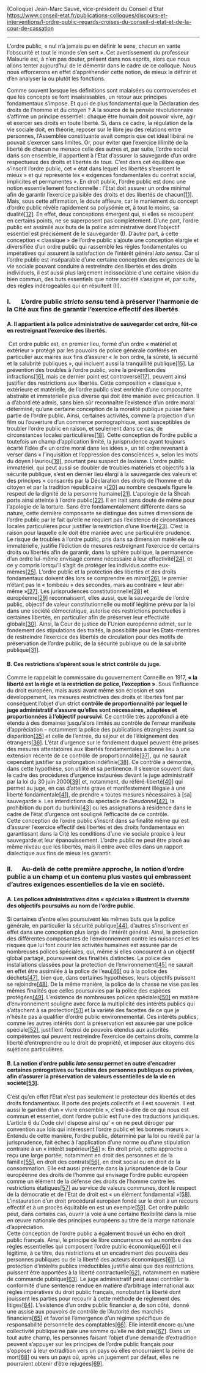 (Colloque) Jean-Marc Sauvé, vice-président du Conseil d’Etat
https://www.conseil-etat.fr/publications-colloques/discours-et-interventions/l-ordre-public-regards-croises-du-conseil-d-etat-et-de-la-cour-de-cassation

---
L’ordre public, « nul n’a jamais pu en définir le sens, chacun en vante l’obscurité et tout le monde s’en sert ». Cet avertissement du professeur Malaurie est, à n’en pas douter, présent dans nos esprits, alors que nous allons tenter aujourd’hui de le démentir dans le cadre de ce colloque. Nous nous efforcerons en effet d’appréhender cette notion, de mieux la définir et d’en analyser la ou plutôt les fonctions. 

Comme souvent lorsque les définitions sont malaisées ou controversées et que les concepts se font insaisissables, un retour aux principes fondamentaux s’impose. Et quoi de plus fondamental que la Déclaration des droits de l’homme et du citoyen ? A la source de la pensée révolutionnaire s’affirme un principe essentiel : chaque être humain doit pouvoir vivre, agir et exercer ses droits en toute liberté. Si, dans ce cadre, la régulation de la vie sociale doit, en théorie, reposer sur le libre jeu des relations entre personnes, l’Assemblée constituante avait compris que cet idéal libéral ne pouvait s’exercer sans limites. Or, pour éviter que l’exercice illimité de la liberté de chacun ne menace celle des autres et, par suite, l’ordre social dans son ensemble, il appartient à l’Etat d’assurer la sauvegarde d’un ordre respectueux des droits et libertés de tous. C’est dans cet équilibre que s’inscrit l’ordre public, cet « état dans lequel les libertés s’exercent le mieux » et qui représente les « exigences fondamentales du contrat social, implicites et permanentes ». En droit public, l’ordre public est donc une notion essentiellement fonctionnelle : l’Etat doit assurer un ordre minimal afin de garantir l’exercice paisible des droits et des libertés de chacun[[11]](https://www.conseil-etat.fr/publications-colloques/discours-et-interventions/l-ordre-public-regards-croises-du-conseil-d-etat-et-de-la-cour-de-cassation#_ftn11).  
Mais, sous cette affirmation, le doute affleure, car le maniement du concept d’ordre public révèle rapidement sa polysémie et, à tout le moins, sa dualité[[12]](https://www.conseil-etat.fr/publications-colloques/discours-et-interventions/l-ordre-public-regards-croises-du-conseil-d-etat-et-de-la-cour-de-cassation#_ftn12). En effet, deux conceptions émergent qui, si elles se recoupent en certains points, ne se superposent pas complètement. D’une part, l’ordre public est assimilé aux buts de la police administrative dont l’objectif essentiel est précisément de le sauvegarder (I). D’autre part, à cette conception « classique » de l’ordre public s’ajoute une conception élargie et diversifiée d’un ordre public qui rassemble les règles fondamentales ou impératives qui assurent la satisfaction de l’intérêt général _lato sensu_. Car si l’ordre public est inséparable d’une certaine conception des exigences de la vie sociale pouvant conduire à restreindre des libertés et des droits individuels, il est aussi plus largement indissociable d’une certaine vision du bien commun, des buts essentiels que notre société s’assigne et, par suite, des règles indérogeables qui en résultent (II).

### I.       L’ordre public _stricto sensu_ tend à préserver l’harmonie de la Cité aux fins de garantir l’exercice effectif des libertés
#### A. Il appartient à la police administrative de sauvegarder cet ordre, fût-ce en restreignant l’exercice des libertés.

 Cet ordre public est, en premier lieu, formé d’un ordre « matériel et extérieur » protégé par les pouvoirs de police générale conférés en particulier aux maires aux fins d’assurer « le bon ordre, la sûreté, la sécurité et la salubrité publiques », qui incluent aussi la tranquillité publique[[15]](https://www.conseil-etat.fr/publications-colloques/discours-et-interventions/l-ordre-public-regards-croises-du-conseil-d-etat-et-de-la-cour-de-cassation#_ftn15). La prévention des troubles à l’ordre public, voire la prévention des infractions[[16]](https://www.conseil-etat.fr/publications-colloques/discours-et-interventions/l-ordre-public-regards-croises-du-conseil-d-etat-et-de-la-cour-de-cassation#_ftn16), mais ce dernier point est controversé[[17]](https://www.conseil-etat.fr/publications-colloques/discours-et-interventions/l-ordre-public-regards-croises-du-conseil-d-etat-et-de-la-cour-de-cassation#_ftn17), peuvent ainsi justifier des restrictions aux libertés. Cette composition « classique », extérieure et matérielle, de l’ordre public s’est enrichie d’une composante abstraite et immatérielle plus diverse qui doit être maniée avec précaution. Il a d’abord été admis, sans bien sûr reconnaître l’existence d’un ordre moral déterminé, qu’une certaine conception de la moralité publique puisse faire partie de l’ordre public. Ainsi, certaines activités, comme la projection d’un film ou l’ouverture d’un commerce pornographique, sont susceptibles de troubler l’ordre public en raison, et seulement dans ce cas, de circonstances locales particulières[[18]](https://www.conseil-etat.fr/publications-colloques/discours-et-interventions/l-ordre-public-regards-croises-du-conseil-d-etat-et-de-la-cour-de-cassation#_ftn18). Cette conception de l’ordre public a toutefois un champ d’application limité, la jurisprudence ayant toujours écarté l’idée d’« un ordre moral dans les idées », un tel ordre revenant à verser dans « l’inquisition et l’oppression des consciences », selon les mots du doyen Hauriou[[19]](https://www.conseil-etat.fr/publications-colloques/discours-et-interventions/l-ordre-public-regards-croises-du-conseil-d-etat-et-de-la-cour-de-cassation#_ftn19), pourtant peu suspect de laxisme. L’ordre public immatériel, qui peut aussi se doubler de troubles matériels et objectifs à la sécurité publique, s’est en dernier lieu élargi à la sauvegarde des valeurs et des principes « consacrés par la Déclaration des droits de l’homme et du citoyen et par la tradition républicaine »[[20]](https://www.conseil-etat.fr/publications-colloques/discours-et-interventions/l-ordre-public-regards-croises-du-conseil-d-etat-et-de-la-cour-de-cassation#_ftn20) au nombre desquels figure le respect de la dignité de la personne humaine[[21]](https://www.conseil-etat.fr/publications-colloques/discours-et-interventions/l-ordre-public-regards-croises-du-conseil-d-etat-et-de-la-cour-de-cassation#_ftn21). L’apologie de la Shoah porte ainsi atteinte à l’ordre public[[22]](https://www.conseil-etat.fr/publications-colloques/discours-et-interventions/l-ordre-public-regards-croises-du-conseil-d-etat-et-de-la-cour-de-cassation#_ftn22). Il en irait sans doute de même pour l’apologie de la torture. Sans être fondamentalement différente dans sa nature, cette dernière composante se distingue des autres dimensions de l’ordre public par le fait qu’elle ne requiert pas l’existence de circonstances locales particulières pour justifier la restriction d’une liberté[[23]](https://www.conseil-etat.fr/publications-colloques/discours-et-interventions/l-ordre-public-regards-croises-du-conseil-d-etat-et-de-la-cour-de-cassation#_ftn23). C’est la raison pour laquelle elle doit être maniée avec une particulière prudence.  
Le risque de troubles à l’ordre public, pris dans sa dimension matérielle ou immatérielle, justifie l’édiction de mesures restreignant l’exercice de certains droits ou libertés afin de garantir, dans la sphère publique, la permanence d’un ordre lui-même envisagé comme nécessaire à leur effectivité[[24]](https://www.conseil-etat.fr/publications-colloques/discours-et-interventions/l-ordre-public-regards-croises-du-conseil-d-etat-et-de-la-cour-de-cassation#_ftn24), et ce y compris lorsqu’il s’agit de protéger les individus contre eux-mêmes[[25]](https://www.conseil-etat.fr/publications-colloques/discours-et-interventions/l-ordre-public-regards-croises-du-conseil-d-etat-et-de-la-cour-de-cassation#_ftn25). L’ordre public et la protection des libertés et des droits fondamentaux doivent dès lors se comprendre en miroir[[26]](https://www.conseil-etat.fr/publications-colloques/discours-et-interventions/l-ordre-public-regards-croises-du-conseil-d-etat-et-de-la-cour-de-cassation#_ftn26), le premier n’étant pas le « tombeau » des secondes, mais au contraire « leur abri même »[[27]](https://www.conseil-etat.fr/publications-colloques/discours-et-interventions/l-ordre-public-regards-croises-du-conseil-d-etat-et-de-la-cour-de-cassation#_ftn27). Les jurisprudences constitutionnelle[[28]](https://www.conseil-etat.fr/publications-colloques/discours-et-interventions/l-ordre-public-regards-croises-du-conseil-d-etat-et-de-la-cour-de-cassation#_ftn28) et européenne[[29]](https://www.conseil-etat.fr/publications-colloques/discours-et-interventions/l-ordre-public-regards-croises-du-conseil-d-etat-et-de-la-cour-de-cassation#_ftn29) reconnaissent, elles aussi, que la sauvegarde de l’ordre public, objectif de valeur constitutionnelle ou motif légitime prévu par la loi dans une société démocratique, autorise des restrictions ponctuelles à certaines libertés, en particulier afin de préserver leur effectivité globale[[30]](https://www.conseil-etat.fr/publications-colloques/discours-et-interventions/l-ordre-public-regards-croises-du-conseil-d-etat-et-de-la-cour-de-cassation#_ftn30). Ainsi, la Cour de justice de l’Union européenne admet, sur le fondement des stipulations des traités, la possibilité pour les Etats-membres de restreindre l’exercice des libertés de circulation pour des motifs de préservation de l’ordre public, de la sécurité publique ou de la salubrité publique[[31]](https://www.conseil-etat.fr/publications-colloques/discours-et-interventions/l-ordre-public-regards-croises-du-conseil-d-etat-et-de-la-cour-de-cassation#_ftn31).

#### B. Ces restrictions s’opèrent sous le strict contrôle du juge.

Comme le rappelait le commissaire du gouvernement Corneille en 1917, **« la liberté est la règle et la restriction de police, l’exception »**. Sous l’influence du droit européen, mais aussi avant même son éclosion et son développement, les mesures restrictives des droits et libertés font par conséquent l’objet d’un strict **contrôle de proportionnalité par lequel le juge administratif s’assure qu’elles sont nécessaires, adaptées et proportionnées à l’objectif poursuivi**. Ce contrôle très approfondi a été étendu à des domaines jusqu’alors limités au contrôle de l’erreur manifeste d’appréciation – notamment la police des publications étrangères avant sa disparition[[35]](https://www.conseil-etat.fr/publications-colloques/discours-et-interventions/l-ordre-public-regards-croises-du-conseil-d-etat-et-de-la-cour-de-cassation#_ftn35) et celle de l’entrée, du séjour et de l’éloignement des étrangers[[36]](https://www.conseil-etat.fr/publications-colloques/discours-et-interventions/l-ordre-public-regards-croises-du-conseil-d-etat-et-de-la-cour-de-cassation#_ftn36). L’état d’urgence sur le fondement duquel peuvent être prises des mesures attentatoires aux libertés fondamentales a donné lieu à une extension récente de ce contrôle de proportionnalité[[37]](https://www.conseil-etat.fr/publications-colloques/discours-et-interventions/l-ordre-public-regards-croises-du-conseil-d-etat-et-de-la-cour-de-cassation#_ftn37), qui ne saurait cependant justifier sa prolongation indéfinie[[38]](https://www.conseil-etat.fr/publications-colloques/discours-et-interventions/l-ordre-public-regards-croises-du-conseil-d-etat-et-de-la-cour-de-cassation#_ftn38). Ce contrôle a démontré, dans cette hypothèse, son utilité et sa pertinence. Il s’exerce souvent dans le cadre des procédures d’urgence instaurées devant le juge administratif par la loi du 30 juin 2000[[39]](https://www.conseil-etat.fr/publications-colloques/discours-et-interventions/l-ordre-public-regards-croises-du-conseil-d-etat-et-de-la-cour-de-cassation#_ftn39) et, notamment, du référé-liberté[[40]](https://www.conseil-etat.fr/publications-colloques/discours-et-interventions/l-ordre-public-regards-croises-du-conseil-d-etat-et-de-la-cour-de-cassation#_ftn40) qui permet au juge, en cas d’atteinte grave et manifestement illégale à une liberté fondamentale[[41]](https://www.conseil-etat.fr/publications-colloques/discours-et-interventions/l-ordre-public-regards-croises-du-conseil-d-etat-et-de-la-cour-de-cassation#_ftn41), de prendre « toutes mesures nécessaires à [sa] sauvegarde ». Les interdictions du spectacle de _Dieudonné_[[42]](https://www.conseil-etat.fr/publications-colloques/discours-et-interventions/l-ordre-public-regards-croises-du-conseil-d-etat-et-de-la-cour-de-cassation#_ftn42), la prohibition du port du burkini[[43]](https://www.conseil-etat.fr/publications-colloques/discours-et-interventions/l-ordre-public-regards-croises-du-conseil-d-etat-et-de-la-cour-de-cassation#_ftn43) ou les assignations à résidence dans le cadre de l’état d’urgence ont souligné l’efficacité de ce contrôle.  
Cette conception de l’ordre public s’inscrit dans sa finalité même qui est d’assurer l’exercice effectif des libertés et des droits fondamentaux en garantissant dans la Cité les conditions d’une vie sociale propice à leur sauvegarde et leur épanouissement. L’ordre public ne peut être placé au même niveau que les libertés, mais il entre avec elles dans un rapport dialectique aux fins de mieux les garantir.

### II.      Au-delà de cette première approche, la notion d’ordre public a un champ et un contenu plus vastes qui embrassent d’autres exigences essentielles de la vie en société.

#### **A. Les polices administratives dites « spéciales » illustrent la diversité des objectifs poursuivis au nom de l’ordre public.**

Si certaines d’entre elles poursuivent les mêmes buts que la police générale, en particulier la sécurité publique[[44]](https://www.conseil-etat.fr/publications-colloques/discours-et-interventions/l-ordre-public-regards-croises-du-conseil-d-etat-et-de-la-cour-de-cassation#_ftn44), d’autres s’inscrivent en effet dans une conception plus large de l’intérêt général. Ainsi, la protection des différentes composantes de l’environnement contre les nuisances et les risques que lui font courir les activités humaines est assurée par de nombreuses polices spéciales, qui, même si elles concourent à un objectif global partagé, poursuivent des finalités distinctes. La police des installations classées pour la protection de l’environnement[[45]](https://www.conseil-etat.fr/publications-colloques/discours-et-interventions/l-ordre-public-regards-croises-du-conseil-d-etat-et-de-la-cour-de-cassation#_ftn45) ne saurait en effet être assimilée à la police de l’eau[[46]](https://www.conseil-etat.fr/publications-colloques/discours-et-interventions/l-ordre-public-regards-croises-du-conseil-d-etat-et-de-la-cour-de-cassation#_ftn46) ou à la police des déchets[[47]](https://www.conseil-etat.fr/publications-colloques/discours-et-interventions/l-ordre-public-regards-croises-du-conseil-d-etat-et-de-la-cour-de-cassation#_ftn47), bien que, dans certaines hypothèses, leurs objectifs puissent se rejoindre[[48]](https://www.conseil-etat.fr/publications-colloques/discours-et-interventions/l-ordre-public-regards-croises-du-conseil-d-etat-et-de-la-cour-de-cassation#_ftn48). De la même manière, la police de la chasse ne vise pas les mêmes finalités que celles poursuivies par la police des espèces protégées[[49]](https://www.conseil-etat.fr/publications-colloques/discours-et-interventions/l-ordre-public-regards-croises-du-conseil-d-etat-et-de-la-cour-de-cassation#_ftn49). L’existence de nombreuses polices spéciales[[50]](https://www.conseil-etat.fr/publications-colloques/discours-et-interventions/l-ordre-public-regards-croises-du-conseil-d-etat-et-de-la-cour-de-cassation#_ftn50) en matière d’environnement souligne avec force la multiplicité des intérêts publics qui s’attachent à sa protection[[51]](https://www.conseil-etat.fr/publications-colloques/discours-et-interventions/l-ordre-public-regards-croises-du-conseil-d-etat-et-de-la-cour-de-cassation#_ftn51) et la variété des facettes de ce que je n’hésite pas à qualifier d’ordre public environnemental. Ces intérêts publics, comme les autres intérêts dont la préservation est assurée par une police spéciale[[52]](https://www.conseil-etat.fr/publications-colloques/discours-et-interventions/l-ordre-public-regards-croises-du-conseil-d-etat-et-de-la-cour-de-cassation#_ftn52), justifient l’octroi de pouvoirs étendus aux autorités compétentes qui peuvent restreindre l’exercice de certains droits, comme la liberté d’entreprendre ou le droit de propriété, et imposer aux citoyens des sujétions particulières.

#### B. La notion d’ordre public _lato sensu_ permet en outre d’encadrer certaines prérogatives ou facultés des personnes publiques ou privées, afin d’assurer la préservation de valeurs essentielles de la vie en société[[53]](https://www.conseil-etat.fr/publications-colloques/discours-et-interventions/l-ordre-public-regards-croises-du-conseil-d-etat-et-de-la-cour-de-cassation#_ftn53).

C’est qu’en effet l’Etat n’est pas seulement le protecteur des libertés et des droits fondamentaux. Il porte des projets collectifs et il est souverain. Il est aussi le gardien d’un « vivre ensemble », c'est-à-dire de ce qui nous est commun et essentiel, dont l’ordre public est l’une des traductions juridiques. L’article 6 du Code civil dispose ainsi qu’ « on ne peut déroger par convention aux lois qui intéressent l’ordre public et les bonnes mœurs ». Entendu de cette manière, l’ordre public, déterminé par la loi ou révélé par la jurisprudence, fait échec à l’application d’une norme ou d’une stipulation contraire à un « intérêt supérieur[[54]](https://www.conseil-etat.fr/publications-colloques/discours-et-interventions/l-ordre-public-regards-croises-du-conseil-d-etat-et-de-la-cour-de-cassation#_ftn54) ». En droit privé, cette approche a reçu une large portée, notamment en droit des personnes et de la famille[[55]](https://www.conseil-etat.fr/publications-colloques/discours-et-interventions/l-ordre-public-regards-croises-du-conseil-d-etat-et-de-la-cour-de-cassation#_ftn55), en droit des contrats[[56]](https://www.conseil-etat.fr/publications-colloques/discours-et-interventions/l-ordre-public-regards-croises-du-conseil-d-etat-et-de-la-cour-de-cassation#_ftn56), en droit social ou en droit de la consommation. Elle est aussi présente dans la jurisprudence de la Cour européenne des droits de l’homme qui envisage l’ordre public européen comme un élément de la défense des droits de l’homme contre les restrictions étatiques[[57]](https://www.conseil-etat.fr/publications-colloques/discours-et-interventions/l-ordre-public-regards-croises-du-conseil-d-etat-et-de-la-cour-de-cassation#_ftn57) au service de valeurs communes, dont le respect de la démocratie et de l’Etat de droit est « un élément fondamental »[[58]](https://www.conseil-etat.fr/publications-colloques/discours-et-interventions/l-ordre-public-regards-croises-du-conseil-d-etat-et-de-la-cour-de-cassation#_ftn58). L’instauration d’un droit procédural européen fondé sur le droit à un recours effectif et à un procès équitable en est un exemple[[59]](https://www.conseil-etat.fr/publications-colloques/discours-et-interventions/l-ordre-public-regards-croises-du-conseil-d-etat-et-de-la-cour-de-cassation#_ftn59). Cet ordre public peut, dans certains cas, ouvrir la voie à une certaine flexibilité dans la mise en œuvre nationale des principes européens au titre de la marge nationale d’appréciation.  
Cette conception de l’ordre public a également trouvé un écho en droit public français. Ainsi, le principe de libre concurrence est au nombre des règles essentielles qui composent l’ordre public économique[[60]](https://www.conseil-etat.fr/publications-colloques/discours-et-interventions/l-ordre-public-regards-croises-du-conseil-d-etat-et-de-la-cour-de-cassation#_ftn60) et il légitime, à ce titre, des restrictions et un encadrement des pouvoirs des personnes publiques ou de la liberté des acteurs économiques[[61]](https://www.conseil-etat.fr/publications-colloques/discours-et-interventions/l-ordre-public-regards-croises-du-conseil-d-etat-et-de-la-cour-de-cassation#_ftn61). La protection d’intérêts publics irréductibles justifie ainsi que des restrictions puissent être apportées à la liberté contractuelle[[62]](https://www.conseil-etat.fr/publications-colloques/discours-et-interventions/l-ordre-public-regards-croises-du-conseil-d-etat-et-de-la-cour-de-cassation#_ftn62), notamment en matière de commande publique[[63]](https://www.conseil-etat.fr/publications-colloques/discours-et-interventions/l-ordre-public-regards-croises-du-conseil-d-etat-et-de-la-cour-de-cassation#_ftn63). Le juge administratif peut aussi contrôler la conformité d’une sentence rendue en matière d’arbitrage international aux règles impératives du droit public français, nonobstant la liberté dont jouissent les parties pour recourir à cette méthode de règlement des litiges[[64]](https://www.conseil-etat.fr/publications-colloques/discours-et-interventions/l-ordre-public-regards-croises-du-conseil-d-etat-et-de-la-cour-de-cassation#_ftn64). L’existence d’un ordre public financier a, de son côté,  donné une assise aux pouvoirs de contrôle de l’Autorité des marchés financiers[[65]](https://www.conseil-etat.fr/publications-colloques/discours-et-interventions/l-ordre-public-regards-croises-du-conseil-d-etat-et-de-la-cour-de-cassation#_ftn65) et favorisé l’émergence d’un régime spécifique de responsabilité personnelle des comptables[[66]](https://www.conseil-etat.fr/publications-colloques/discours-et-interventions/l-ordre-public-regards-croises-du-conseil-d-etat-et-de-la-cour-de-cassation#_ftn66). Elle interdit encore qu’une collectivité publique ne paie une somme qu’elle ne doit pas[[67]](https://www.conseil-etat.fr/publications-colloques/discours-et-interventions/l-ordre-public-regards-croises-du-conseil-d-etat-et-de-la-cour-de-cassation#_ftn67). Dans un tout autre champ, les personnes faisant l’objet d’une demande d’extradition peuvent s’appuyer sur les principes de l’ordre public français pour s’opposer à leur extradition vers un pays où elles encourraient la peine de mort[[68]](https://www.conseil-etat.fr/publications-colloques/discours-et-interventions/l-ordre-public-regards-croises-du-conseil-d-etat-et-de-la-cour-de-cassation#_ftn68) ou vers un pays où, après un jugement par défaut, elles ne pourraient obtenir d’être rejugées[[69]](https://www.conseil-etat.fr/publications-colloques/discours-et-interventions/l-ordre-public-regards-croises-du-conseil-d-etat-et-de-la-cour-de-cassation#_ftn69).